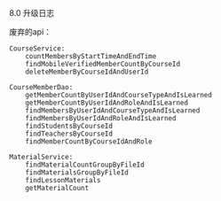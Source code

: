 8.0 升级日志

废弃的api：

	CourseService:
		countMembersByStartTimeAndEndTime
		findMobileVerifiedMemberCountByCourseId
		deleteMemberByCourseIdAndUserId

	CourseMemberDao:
		getMemberCountByUserIdAndCourseTypeAndIsLearned
		getMemberCountByUserIdAndRoleAndIsLearned
		findMembersByUserIdAndCourseTypeAndIsLearned
		findMembersByUserIdAndRoleAndIsLearned
		findStudentsByCourseId
		findTeachersByCourseId
		findMemberCountByCourseIdAndRole
		
    MaterialService:
        findMaterialCountGroupByFileId
        findMaterialsGroupByFileId
        findLessonMaterials
        getMaterialCount
    